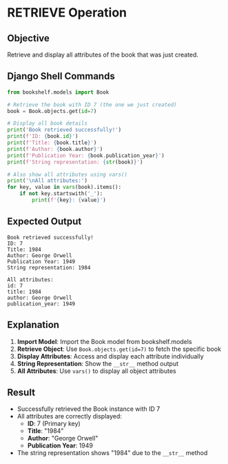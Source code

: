 # RETRIEVE Operation

## Objective
Retrieve and display all attributes of the book that was just created.

## Django Shell Commands
```python
from bookshelf.models import Book

# Retrieve the book with ID 7 (the one we just created)
book = Book.objects.get(id=7)

# Display all book details
print('Book retrieved successfully!')
print(f'ID: {book.id}')
print(f'Title: {book.title}')
print(f'Author: {book.author}')
print(f'Publication Year: {book.publication_year}')
print(f'String representation: {str(book)}')

# Also show all attributes using vars()
print('\nAll attributes:')
for key, value in vars(book).items():
    if not key.startswith('_'):
        print(f'{key}: {value}')
```

## Expected Output
```
Book retrieved successfully!
ID: 7
Title: 1984
Author: George Orwell
Publication Year: 1949
String representation: 1984

All attributes:
id: 7
title: 1984
author: George Orwell
publication_year: 1949
```

## Explanation
1. **Import Model**: Import the Book model from bookshelf.models
2. **Retrieve Object**: Use `Book.objects.get(id=7)` to fetch the specific book
3. **Display Attributes**: Access and display each attribute individually
4. **String Representation**: Show the `__str__` method output
5. **All Attributes**: Use `vars()` to display all object attributes

## Result
- Successfully retrieved the Book instance with ID 7
- All attributes are correctly displayed:
  - **ID**: 7 (Primary key)
  - **Title**: "1984"
  - **Author**: "George Orwell"
  - **Publication Year**: 1949
- The string representation shows "1984" due to the `__str__` method
